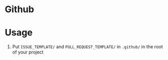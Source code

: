 # Github

# Usage

1. Put `ISSUE_TEMPLATE/` and `PULL_REQUEST_TEMPLATE/` in `.github/` in the root of your project

